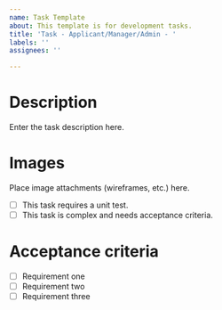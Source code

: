 ```yaml
---
name: Task Template
about: This template is for development tasks.
title: 'Task - Applicant/Manager/Admin - '
labels: ''
assignees: ''

---
```


# Description
Enter the task description here.

# Images
Place image attachments (wireframes, etc.) here.

- [ ] This task requires a unit test.
- [ ] This task is complex and needs acceptance criteria.

# Acceptance criteria
- [ ] Requirement one
- [ ] Requirement two
- [ ] Requirement three
